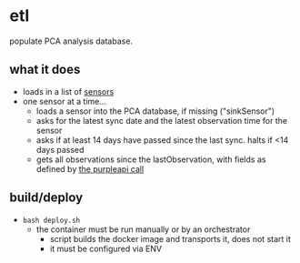 # etl

populate PCA analysis database.

## what it does

- loads in a list of [sensors](./src/sensors.ts)
- one sensor at a time...
  - loads a sensor into the PCA database, if missing ("sinkSensor")
  - asks for the latest sync date and the latest observation time for the sensor
  - asks if at least 14 days have passed since the last sync. halts if <14 days passed
  - gets all observations since the lastObservation, with fields as defined by [the purpleapi call](./src/purpleair/source/purpleapi.ts)

## build/deploy

- `bash deploy.sh`
  - the container must be run manually or by an orchestrator
    - script builds the docker image and transports it, does not start it
    - it must be configured via ENV
